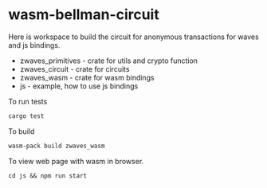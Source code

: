 # wasm-bellman-circuit

Here is workspace to build the circuit for anonymous transactions for waves and js bindings.

* zwaves_primitives - crate for utils and crypto function
* zwaves_circuit - crate for circuits
* zwaves_wasm - crate for wasm bindings
* js - example, how to use js bindings

To run tests

```bash
cargo test
```


To build

``` bash
wasm-pack build zwaves_wasm
``` 


To view web page with wasm in browser.

```
cd js && npm run start
```
